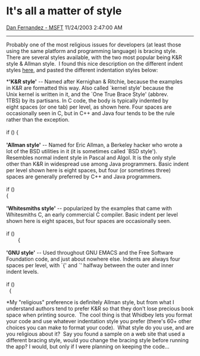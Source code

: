 <div id="page">

# It's all a matter of style

[Dan Fernandez -
MSFT](https://social.msdn.microsoft.com/profile/Dan%20Fernandez%20-%20MSFT)
11/24/2003 2:47:00 AM

-----

<div id="content">

Probably one of the most religious issues for developers (at least those
using the same platform and programming language) is bracing style. 
There are several styles available, with the two most popular being K\&R
style & Allman style.  I found this nice description on the different
indent styles [here](http://www.wkonline.com/d/indent_style.html), and
pasted the different indentation styles below:

***'K\&R style'** -- Named after Kernighan & Ritchie, because the
examples  
in K\&R are formatted this way. Also called \`kernel style' because
the  
Unix kernel is written in it, and the \`One True Brace Style' (abbrev.  
1TBS) by its partisans. In C code, the body is typically indented by  
eight spaces (or one tab) per level, as shown here. Four spaces are  
occasionally seen in C, but in C++ and Java four tends to be the rule  
rather than the exception.  
   
if () {    
     
**'Allman style'** -- Named for Eric Allman, a Berkeley hacker who wrote
a  
lot of the BSD utilities in it (it is sometimes called \`BSD style').  
Resembles normal indent style in Pascal and Algol. It is the only
style  
other than K\&R in widespread use among Java programmers. Basic indent
per level shown here is eight spaces, but four (or sometimes three)  
spaces are generally preferred by C++ and Java programmers.  
   
if ()  
{             
   
**'Whitesmiths style'** -- popularized by the examples that came with  
Whitesmiths C, an early commercial C compiler. Basic indent per level  
shown here is eight spaces, but four spaces are occasionally seen.  
   
if ()  
        {              
     
**'GNU style'** -- Used throughout GNU EMACS and the Free Software  
Foundation code, and just about nowhere else. Indents are always four  
spaces per level, with \`{' and \`' halfway between the outer and
inner  
indent levels.  
   
if ()  
  {  
  
*My "religious" preference is definitely Allman style, but from what I
understand authors tend to prefer K\&R so that they don't lose precious
book space when printing source.  The cool thing is that Whidbey lets
you format your code and use whatever indentation style you prefer
(there's 60+ other choices you can make to format your code).  What
style do you use, and are you religious about it?  Say you found a
sample on a web site that used a different bracing style, would you
change the bracing style before running the app? I would, but only if I
were planning on keeping the code...

</div>

</div>
